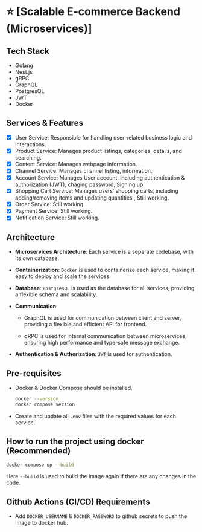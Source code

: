 
# ⭐️ [Scalable E-commerce Backend (Microservices)]

## Tech Stack

- Golang
- Nest.js
- gRPC
- GraphQL
- PostgresQL
- JWT
- Docker


## Services & Features

- [x] User Service: Responsible for handling user-related business logic and interactions.
- [x] Product Service: Manages product listings, categories, details, and searching.
- [x] Content Service: Manages webpage information.
- [x] Channel Service: Manages channel listing, information.
- [x] Account Service: Manages User account, including authentication & authorization (JWT), chaging password, Signing up.
- [x] Shopping Cart Service: Manages users’ shopping carts, including adding/removing items and updating quantities , Still working.
- [x] Order Service: Still working.
- [x] Payment Service: Still working.
- [x] Notification Service: Still working.

## Architecture

- **Microservices Architecture**: Each service is a separate codebase, with its own database.
- **Containerization**: `Docker` is used to containerize each service, making it easy to deploy and scale the services.
- **Database**: `PostgresQL` is used as the database for all services, providing a flexible schema and scalability.
- **Communication**:

  + GraphQL is used for communication between client and server, providing a flexible and efficient API for frontend.

  + gRPC is used for internal communication between microservices, ensuring high performance and type-safe message exchange.
- **Authentication & Authorization**: `JWT` is used for authentication.

## Pre-requisites

- Docker & Docker Compose should be installed.

  ```bash
  docker --version
  docker compose version
  ```

- Create and update all `.env` files with the required values for each service.

## How to run the project using docker (Recommended)

```bash
docker compose up --build
```

Here `--build` is used to build the image again if there are any changes in the code.

## Github Actions (CI/CD) Requirements

- Add `DOCKER_USERNAME` & `DOCKER_PASSWORD` to github secrets to push the image to docker hub.
